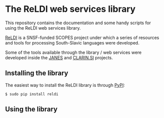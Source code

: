 # The ReLDI web services library

This repository contains the documentation and some handy scripts for using the ReLDI web services library.

[ReLDI](https://reldi.spur.uzh.ch) is a SNSF-funded SCOPES project under which a series of resources and tools for processing South-Slavic languages were developed.

Some of the tools available through the library / web services were developed inside the [JANES](http://nl.ijs.si/janes/) and [CLARIN.SI](https://www.clarin.si) projects.

## Installing the library

The easiest way to install the ReLDI library is through [PyPI](https://pypi.python.org/pypi):

```
$ sudo pip install reldi
```

## Using the library

